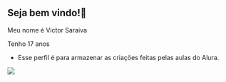 ## Seja bem vindo!🥇

Meu nome é Victor Saraiva

Tenho 17 anos

 - Esse perfil é para armazenar as criações feitas pelas aulas do Alura.

![](https://images.app.goo.gl/2xVcsbxSc6CS5MvG7)

